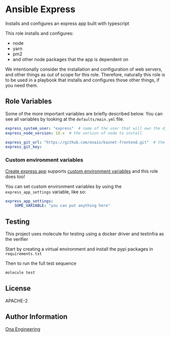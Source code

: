 Ansible Express
=========

Installs and configures an express app built with typescript

This role installs and configures:

- node
- yarn
- pm2
- and other node packages that the app is dependent on

We intentionally consider the installation and configuration of web servers, and other things as out of scope for this role. Therefore, naturally this role is to be used in a playbook that installs and configures those other things, if you need them.

Role Variables
--------------

Some of the more important variables are briefly described below.  You can see all variables by looking at the `defaults/main.yml` file.

```yml
express_system_user: "express"  # name of the user that will own the django installation
express_node_version: 10.x  # the version of node to install

express_git_url: "https://github.com/onaio/kaznet-frontend.git"  # the git repo of your django app which we are installing
express_git_key:
```

### Custom environment variables

[Create express app](https://github.com/facebook/create-express-app) supports [custom environment variables](https://github.com/facebook/create-express-app/blob/master/packages/express-scripts/template/README.md#adding-custom-environment-variables) and this role does too!

You can set custom environment variables by using the `express_app_settings` variable, like so:

```yml
express_app_settings:
    SOME_VARIABLE: "you can put anything here"
```

Testing
------------

This project uses molecule for testing using a docker driver and testinfra as the verifier

Start by creating a virtual environment and install the pypi packages in `requirements.txt`

Then to run the full test sequence

```sh
molecule test
```

License
-------

APACHE-2

Author Information
------------------

[Ona Engineering](https://ona.io)
